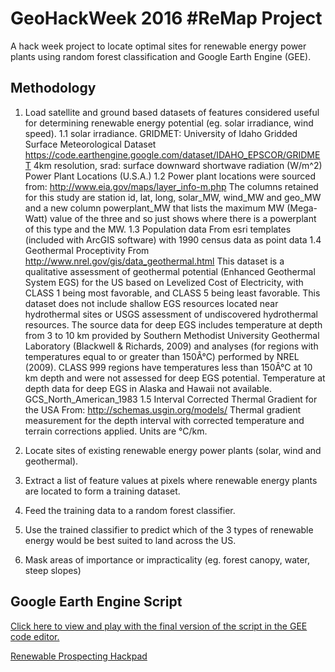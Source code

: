 ﻿# GeoHackWeek 2016 #ReMap Project

A hack week project to locate optimal sites for renewable energy power plants using random forest classification and Google Earth Engine (GEE).

## Methodology

1. Load satellite and ground based datasets of features considered useful for determining renewable energy potential (eg. solar irradiance, wind speed).
	1.1 solar irradiance.
	GRIDMET: University of Idaho Gridded Surface Meteorological Dataset https://code.earthengine.google.com/dataset/IDAHO_EPSCOR/GRIDMET
	4km resolution, srad: surface downward shortwave radiation (W/m^2)
	Power Plant Locations (U.S.A.)
	1.2 Power plant locations were sourced from: http://www.eia.gov/maps/layer_info-m.php
	The columns retained for this study are station id, lat, long, solar_MW, wind_MW and geo_MW and a new column powerplant_MW that lists the maximum MW (Mega-Watt) value of the three and so just shows where there is a powerplant of this type and the MW. 
	1.3 Population data
	From esri templates (included with ArcGIS software) with 1990 census data as point data
	1.4 Geothermal Proceptivity
	From http://www.nrel.gov/gis/data_geothermal.html
	This dataset is a qualitative assessment of geothermal potential (Enhanced Geothermal System EGS) for the US based on Levelized Cost of Electricity, with CLASS 1 being most favorable, and CLASS 5 being least favorable. This dataset does not include shallow EGS resources located near hydrothermal sites or USGS assessment of undiscovered hydrothermal resources. The source data for deep EGS includes temperature at depth from 3 to 10 km provided by Southern Methodist University Geothermal Laboratory (Blackwell & Richards, 2009) and analyses (for regions with temperatures equal to or greater than 150Â°C) performed by NREL (2009). CLASS 999 regions have temperatures less than 150Â°C at 10 km depth and were not assessed for deep EGS potential. Temperature at depth data for deep EGS in Alaska and Hawaii not available.
	GCS_North_American_1983
	1.5 Interval Corrected Thermal Gradient for the USA
	From: http://schemas.usgin.org/models/
	Thermal gradient measurement for the depth interval with corrected temperature and terrain corrections applied. Units are °C/km. 

2. Locate sites of existing renewable energy power plants (solar, wind and geothermal).
3. Extract a list of feature values at pixels where renewable energy plants are located to form a training dataset.
4. Feed the training data to a random forest classifier.
5. Use the trained classifier to predict which of the 3 types of renewable energy would be best suited to land across the US.
6. Mask areas of importance or impracticality (eg. forest canopy, water, steep slopes)

## Google Earth Engine Script
[Click here to view and play with the final version of the script in the GEE code editor.](https://code.earthengine.google.com/2aedec5fe5afc721e827c75dac224167)

[Renewable Prospecting Hackpad](https://hackpad.com/Locating-sites-for-renewable-energy-systems-oQpOwjD8Pts)


